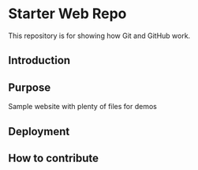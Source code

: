 # Starter Web Repo

This repository is for showing how Git and GitHub work.

## Introduction

## Purpose

Sample website with plenty of files for demos

## Deployment

## How to contribute